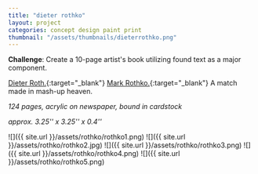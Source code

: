 ```yaml
---
title: "dieter rothko"
layout: project
categories: concept design paint print
thumbnail: "/assets/thumbnails/dieterrothko.png"
---
```

**Challenge**: Create a 10-page artist's book utilizing found text as a major component.

[Dieter Roth.](http://en.wikipedia.org/wiki/Dieter_Roth){:target="_blank"} [Mark Rothko.](http://en.wikipedia.org/wiki/Mark_Rothko){:target="_blank"}  A match made in mash-up heaven.  

_124 pages, acrylic on newspaper, bound in cardstock_  

_approx. 3.25'' x 3.25'' x 0.4''_  

![]({{ site.url }}/assets/rothko/rothko1.png)
![]({{ site.url }}/assets/rothko/rothko2.jpg)
![]({{ site.url }}/assets/rothko/rothko3.png)
![]({{ site.url }}/assets/rothko/rothko4.png)
![]({{ site.url }}/assets/rothko/rothko5.png)
